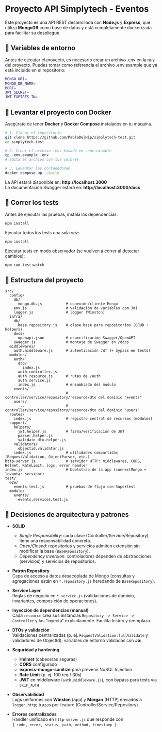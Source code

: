 # Proyecto API Simplytech - Eventos

Este proyecto es una API REST desarrollada con **Node.js** y **Express**, que utiliza **MongoDB** como base de datos y está completamente dockerizada para facilitar su despliegue.

## 📄 Variables de entorno

Antes de ejecutar el proyecto, es necesario crear un archivo .env en la raíz del proyecto.
Puedes tomar como referencia el archivo .env.example que ya está incluido en el repositorio:

```bash
MONGO_URI=
MONGO_DB_NAME=
PORT=
JWT_SECRET=
JWT_EXPIRES_IN=
```

## 🚀 Levantar el proyecto con Docker

Asegúrate de tener **Docker** y **Docker Compose** instalados en tu máquina.

```bash
# 1. Clonar el repositorio
git clone https://github.com/PabloDelHip/simplytech-test.git
cd simplytech-test

# 2. Crear el archivo .env basado en .env.example
cp .env.example .env
# Edita el archivo con tus valores

# 3. Levantar los contenedores
docker compose up --build
```

La API estará disponible en: **http://localhost:3000**  
La documentación Swagger estará en: **http://localhost:3000/docs**

## 🧪 Correr los tests

Antes de ejecutar las pruebas, instala las dependencias:
```bash
npm install
```
Ejecutar todos los tests una sola vez:
```bash
npm install
```
Ejecutar tests en modo observador (se vuelven a correr al detectar cambios):
```bash
npm run test:watch
```
## 📂 Estructura del proyecto

```
src/
  config/
    db/
      mongo.db.js           # conexión/cliente Mongo
    env.js                  # validación de variables con Joi
    logger.js               # logger (Winston)
  infra/
    db/
      base.repository.js    # clase base para repositorios (CRUD + helpers)
    docs/
      openapi.json          # especificación Swagger/OpenAPI
    swagger.js              # montaje de Swagger en /docs
  middlewares/
    auth.middleware.js      # autenticación JWT (+ bypass en tests)
  modules/
    auth/
      dto/
        index.js
      auth.controller.js
      auth.resource.js      # rutas de /auth
      auth.service.js
      index.js              # ensamblado del módulo
    events/
      ...                   # controller/service/repository/resource/dto del dominio "events"
    users/
      ...                   # controller/service/repository/resource/dto del dominio "users"
  routes/
    index.js                # registro central de recursos (módulos)
  support/
    helpers/
      jwt.helper.js         # firma/verificación de JWT
      parser.helper.js
      validate-dto.helper.js
    validators/
      objectid.validator.js
    index.js                # utilidades compartidas (RequestValidation, ObjectParser, etc.)
http-server.js              # servidor HTTP: middlewares, CORS, Helmet, RateLimit, logs, error handler
index.js                    # bootstrap de la app (connectMongo + levantar servidor)
test/
  e2e/
    events.test.js          # pruebas de flujo con Supertest
  module/
    events/
      events.services.test.js
```
## 🎯 Decisiones de arquitectura y patrones

- **SOLID**
  - *Single Responsibility*: cada clase (Controller/Service/Repository) tiene una responsabilidad concreta.
  - *Open/Closed*: repositorios y servicios admiten extensión sin modificar la base (`BaseRepository`).
  - *Dependency Inversion*: controladores dependen de abstracciones (servicios) y servicios de repositorios.

- **Patrón Repository**  
  Capa de acceso a datos desacoplada de Mongo (consultas y agregaciones están en `*.repository.js` heredando de `BaseRepository`).

- **Service Layer**  
  Reglas de negocio en `*.service.js` (validaciones de dominio, invariantes, composición de operaciones).

- **Inyección de dependencias (manual)**  
  Cada `resource` crea sus instancias `Repository -> Service -> Controller` y las “inyecta” explícitamente. Facilita testeo y reemplazo.

- **DTOs y validación**  
  Validaciones centralizadas (p. ej. `RequestValidation.fullValidate` y validadores de ObjectId); variables de entorno validadas con **Joi**.

- **Seguridad y hardening**
  - **Helmet** (cabeceras seguras)
  - **CORS** configurado
  - **express-mongo-sanitize** para prevenir NoSQL Injection
  - **Rate Limit** (p. ej. 100 req / 30s)
  - **JWT** en middleware (`auth.middleware.js`), con bypass para tests vía `SKIP_AUTH`

- **Observabilidad**  
  Logs uniformes con **Winston** (app) y **Morgan** (HTTP) enviados a `logger.http`; trazas por feature (Controller/Service/Repository).

- **Errores centralizados**  
  Handler unificado en `http-server.js` que responde con  
  `{ code, error, status, path, method, timestamp }`.
